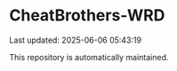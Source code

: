 # CheatBrothers-WRD

Last updated: 2025-06-06 05:43:19

This repository is automatically maintained.
